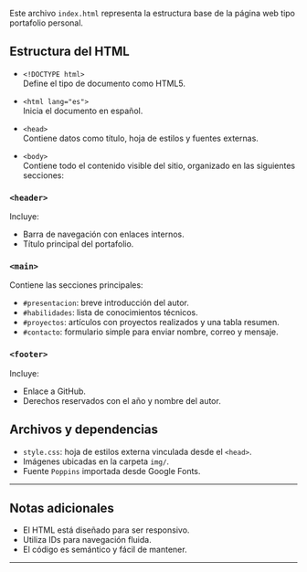 Este archivo `index.html` representa la estructura base de la página web tipo portafolio personal. 

## Estructura del HTML

- `<!DOCTYPE html>`  
  Define el tipo de documento como HTML5.

- `<html lang="es">`  
  Inicia el documento en español.

- `<head>`  
  Contiene datos como título, hoja de estilos y fuentes externas.

- `<body>`  
  Contiene todo el contenido visible del sitio, organizado en las siguientes secciones:

### `<header>`
Incluye:
- Barra de navegación con enlaces internos.
- Título principal del portafolio.

### `<main>`
Contiene las secciones principales:
- `#presentacion`: breve introducción del autor.
- `#habilidades`: lista de conocimientos técnicos.
- `#proyectos`: artículos con proyectos realizados y una tabla resumen.
- `#contacto`: formulario simple para enviar nombre, correo y mensaje.

### `<footer>`
Incluye:
- Enlace a GitHub.
- Derechos reservados con el año y nombre del autor.

## Archivos y dependencias

- `style.css`: hoja de estilos externa vinculada desde el `<head>`.
- Imágenes ubicadas en la carpeta `img/`.
- Fuente `Poppins` importada desde Google Fonts.

---

## Notas adicionales

- El HTML está diseñado para ser responsivo.
- Utiliza IDs para navegación fluida.
- El código es semántico y fácil de mantener.

---
